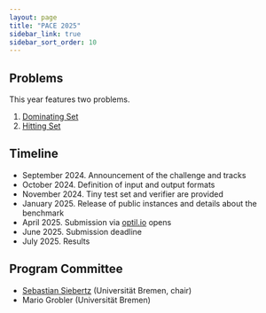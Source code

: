```yaml
---
layout: page
title: "PACE 2025"
sidebar_link: true
sidebar_sort_order: 10
---
```


## Problems

This year features two problems.
1. [Dominating Set](./ds)
2. [Hitting Set](./hs)

## Timeline

 - September 2024. Announcement of the challenge and tracks
 - October 2024. Definition of input and output formats
 - November 2024. Tiny test set and verifier are provided
 - January 2025. Release of public instances and details about the benchmark
 - April 2025. Submission via [optil.io](https://optil.io/) opens
 - June 2025. Submission deadline
 - July 2025. Results

## Program Committee

- [Sebastian Siebertz](https://www.uni-bremen.de/en/theorie/team/profiles/prof-dr-sebastian-siebertz) (Universität Bremen, chair)
- Mario Grobler (Universität Bremen)
